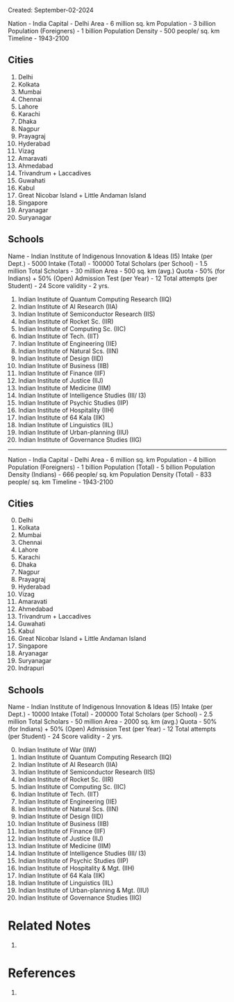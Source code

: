 Created: September-02-2024

Nation - India
Capital - Delhi
Area - 6 million sq. km
Population - 3 billion
Population (Foreigners) - 1 billion
Population Density - 500 people/ sq. km
Timeline - 1943-2100
## Cities

1. Delhi
2. Kolkata
3. Mumbai
4. Chennai
5. Lahore
6. Karachi
7. Dhaka
8. Nagpur
9. Prayagraj
10. Hyderabad
11. Vizag
12. Amaravati
13. Ahmedabad
14. Trivandrum + Laccadives
15. Guwahati
16. Kabul
17. Great Nicobar Island + Little Andaman Island
18. Singapore
19. Aryanagar
20. Suryanagar
## Schools

Name - Indian Institute of Indigenous Innovation & Ideas (I5)
Intake (per Dept.) - 5000
Intake (Total) - 100000
Total Scholars (per School) - 1.5 million
Total Scholars - 30 million
Area - 500 sq. km (avg.)
Quota - 50% (for Indians) + 50% (Open)
Admission Test (per Year) - 12
Total attempts (per Student) - 24
Score validity - 2 yrs.

1. Indian Institute of Quantum Computing Research (IIQ)
2. Indian Institute of AI Research (IIA)
3. Indian Institute of Semiconductor Research (IIS)
4. Indian Institute of Rocket Sc. (IIR)
5. Indian Institute of Computing Sc. (IIC)
6. Indian Institute of Tech. (IIT)
7. Indian Institute of Engineering (IIE)
8. Indian Institute of Natural Scs. (IIN)
9. Indian Institute of Design (IID)
10. Indian Institute of Business (IIB)
11. Indian Institute of Finance (IIF)
12. Indian Institute of Justice (IIJ)
13. Indian Institute of Medicine (IIM)
14. Indian Institute of Intelligence Studies (III/ I3)
15. Indian Institute of Psychic Studies (IIP)
16. Indian Institute of Hospitality (IIH)
17. Indian Institute of 64 Kala (IIK)
18. Indian Institute of Linguistics (IIL)
19. Indian Institute of Urban-planning (IIU)
20. Indian Institute of Governance Studies (IIG)

___

Nation - India
Capital - Delhi
Area - 6 million sq. km
Population - 4 billion
Population (Foreigners) - 1 billion
Population (Total) - 5 billion
Population Density (Indians) - 666 people/ sq. km
Population Density (Total) - 833 people/ sq. km
Timeline - 1943-2100
## Cities

0. Delhi
1. Kolkata
2. Mumbai
3. Chennai
4. Lahore
5. Karachi
6. Dhaka
7. Nagpur
8. Prayagraj
9. Hyderabad
10. Vizag
11. Amaravati
12. Ahmedabad
13. Trivandrum + Laccadives
14. Guwahati
15. Kabul
16. Great Nicobar Island + Little Andaman Island
17. Singapore
18. Aryanagar
19. Suryanagar
20. Indrapuri
## Schools

Name - Indian Institute of Indigenous Innovation & Ideas (I5)
Intake (per Dept.) - 10000
Intake (Total) - 200000
Total Scholars (per School) - 2.5 million
Total Scholars - 50 million
Area - 2000 sq. km (avg.)
Quota - 50% (for Indians) + 50% (Open)
Admission Test (per Year) - 12
Total attempts (per Student) - 24
Score validity - 2 yrs.

0. Indian Institute of War (IIW)
1. Indian Institute of Quantum Computing Research (IIQ)
2. Indian Institute of AI Research (IIA)
3. Indian Institute of Semiconductor Research (IIS)
4. Indian Institute of Rocket Sc. (IIR)
5. Indian Institute of Computing Sc. (IIC)
6. Indian Institute of Tech. (IIT)
7. Indian Institute of Engineering (IIE)
8. Indian Institute of Natural Scs. (IIN)
9. Indian Institute of Design (IID)
10. Indian Institute of Business (IIB)
11. Indian Institute of Finance (IIF)
12. Indian Institute of Justice (IIJ)
13. Indian Institute of Medicine (IIM)
14. Indian Institute of Intelligence Studies (III/ I3)
15. Indian Institute of Psychic Studies (IIP)
16. Indian Institute of Hospitality & Mgt. (IIH)
17. Indian Institute of 64 Kala (IIK)
18. Indian Institute of Linguistics (IIL)
19. Indian Institute of Urban-planning & Mgt. (IIU)
20. Indian Institute of Governance Studies (IIG)

# Related Notes

1. 
# References

1. 